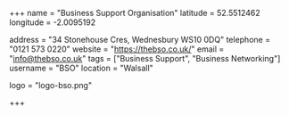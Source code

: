 +++
name = "Business Support Organisation"
latitude = 52.5512462
longitude = -2.0095192

address = "34 Stonehouse Cres, Wednesbury WS10 0DQ"
telephone = "0121 573 0220"
website = "https://thebso.co.uk/"
email = "info@thebso.co.uk"
tags = ["Business Support", "Business Networking"]
username = "BSO"
location = "Walsall"

logo = "logo-bso.png"

+++
